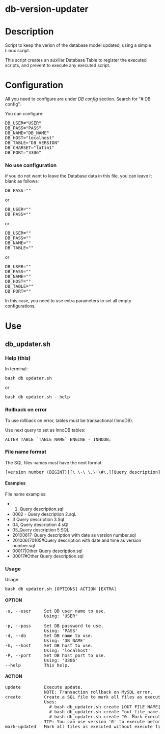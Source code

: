 db-version-updater
==================

# Description

Script to keep the verion of the database model updated, using a simple Linux script.

This script creates an auxiliar Database Table to register the executed scripts, and prevent to execute any executed script.


# Configuration

All you need to configure are under _DB config_ section. Search for "# DB config".

You can configure:

<pre>
DB_USER="USER"
DB_PASS="PASS"
DB_NAME="DB_NAME"
DB_HOST="localhost"
DB_TABLE="DB_VERSION"
DB_CHARSET="latin1"
DB_PORT="3306"
</pre>

### No use configuration

if you do not want to leave the Database data in this file, you can leave it blank as follows:

<pre>
DB_PASS=""
</pre>

or

<pre>
DB_USER=""
DB_PASS=""
</pre>

or

<pre>
DB_USER=""
DB_PASS=""
DB_NAME=""
DB_TABLE=""
</pre>

or

<pre>
DB_USER=""
DB_PASS=""
DB_NAME=""
DB_HOST=""
DB_TABLE=""
DB_PORT=""
</pre>

In this case, you need to use extra parameters to set all empty configurations.

# Use


## db_updater.sh


### Help (this)

In terminal:

<pre>bash db_updater.sh</pre>

or

<pre>bash db_updater.sh --help</pre>


### Rollback on error

To use rollback on error, tables must be transactional (InnoDB).

Use next query to set as InnoDB tables:

<pre>ALTER TABLE `TABLE_NAME` ENGINE = INNODB;</pre>


### File name format

The SQL files names must have the next format:

<pre>[version number (BIGINT)][\ \-\_\,\|\#\.][Query description][.sql]</pre>


#### Examples
File name examples:
+ 0001. Query description.sql
+ 0002 - Query description 2.sqL
+ 3 Query description 3.Sql
+ 04, Query description 4.sQl
+ 05\_Query description 5.SQL
+ 20100617-Query description with date as version number.sql
+ 201006170105#Query description with date and time as version number.sql
+ 00017|Other Query description.sql
+ 00017#Other Query description.sql


### Usage

Usage:

<pre>bash db_updater.sh [OPTIONS] ACTION [EXTRA]</pre>


#### OPTION

<pre>
-u, --user     Set DB user name to use.
               Using: 'USER'

-p, --pass     Set DB password to use.
               Using: 'PASS'
-d, --db       Set DB name to use.
               Using: 'DB_NAME'
-h, --host     Set DB host to use.
               Using: 'localhost'
-P, --port     Set DB host port to use.
               Using: '3306'
--help         This help.
</pre>


#### ACTION

<pre>
update         Execute update.
               NOTE: Transaction rollback on MySQL error.
create         Create a SQL file to mark all files as executed.
               Uses:
                 # bash db_updater.sh create [OUT FILE NAME]
                 # bash db_updater.sh create "out_file_name.sql"
                 # bash db_updater.sh create "0. Mark executed to version X.sql"
               TIP: You can use version '0' to execute before others already executed files.
mark-updated   Mark all files as executed without execute files.
</pre>
